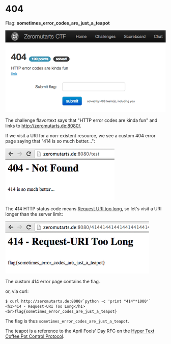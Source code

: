 404
===

Flag: **sometimes_error_codes_are_just_a_teapot**

![404](images/404.png "404 challenge introduction")

The challenge flavortext says that "HTTP error codes are kinda fun" and links to
<http://zeromutarts.de:8080/>.

If we visit a URI for a non-existent resource, we see a custom 404 error page
saying that "414 is so much better...":

![custom 404 error page](images/404_error_page.png "custom 404 error page")

The 414 HTTP status code means [Request URI too
long](http://www.checkupdown.com/status/E414.html "definition of the 414 HTTP
status code"), so let's visit a URI longer than the server limit:

![custom 414 error page](images/414_error_page.png "custom 414 error page")

The custom 414 error page contains the flag.

or, via curl:

    $ curl http://zeromutarts.de:8080/`python -c 'print "414"*1000'`
    <h1>414 - Request-URI Too Long</h1><br>flag{sometimes_error_codes_are_just_a_teapot}

The flag is thus `sometimes_error_codes_are_just_a_teapot`.

The teapot is a reference to the April Fools' Day RFC on the [Hyper Text Coffee
Pot Control
Protocol](https://en.wikipedia.org/wiki/Hyper_Text_Coffee_Pot_Control_Protocol
"Hyper Text Coffee Pot Control Protocol").
